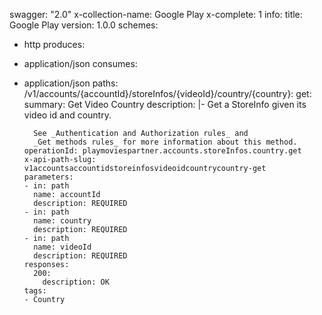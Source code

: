 swagger: "2.0"
x-collection-name: Google Play
x-complete: 1
info:
  title: Google Play
  version: 1.0.0
schemes:
- http
produces:
- application/json
consumes:
- application/json
paths:
  /v1/accounts/{accountId}/storeInfos/{videoId}/country/{country}:
    get:
      summary: Get Video Country
      description: |-
        Get a StoreInfo given its video id and country.

        See _Authentication and Authorization rules_ and
        _Get methods rules_ for more information about this method.
      operationId: playmoviespartner.accounts.storeInfos.country.get
      x-api-path-slug: v1accountsaccountidstoreinfosvideoidcountrycountry-get
      parameters:
      - in: path
        name: accountId
        description: REQUIRED
      - in: path
        name: country
        description: REQUIRED
      - in: path
        name: videoId
        description: REQUIRED
      responses:
        200:
          description: OK
      tags:
      - Country
